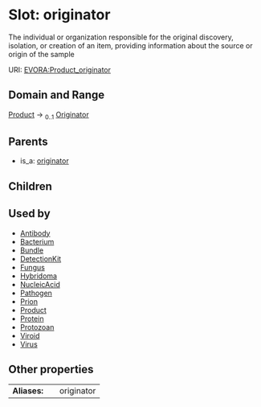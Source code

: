
# Slot: originator

The individual or organization responsible for the original discovery, isolation, or creation of an item, providing information about the source or origin of the sample

URI: [EVORA:Product_originator](https://evora-project.eu/Product_originator)


## Domain and Range

[Product](Product.md) &#8594;  <sub>0..1</sub> [Originator](Originator.md)

## Parents

 *  is_a: [originator](originator.md)

## Children


## Used by

 * [Antibody](Antibody.md)
 * [Bacterium](Bacterium.md)
 * [Bundle](Bundle.md)
 * [DetectionKit](DetectionKit.md)
 * [Fungus](Fungus.md)
 * [Hybridoma](Hybridoma.md)
 * [NucleicAcid](NucleicAcid.md)
 * [Pathogen](Pathogen.md)
 * [Prion](Prion.md)
 * [Product](Product.md)
 * [Protein](Protein.md)
 * [Protozoan](Protozoan.md)
 * [Viroid](Viroid.md)
 * [Virus](Virus.md)

## Other properties

|  |  |  |
| --- | --- | --- |
| **Aliases:** | | originator |
